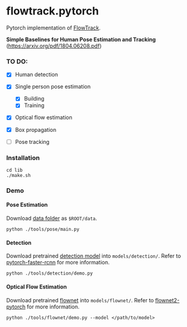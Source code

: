 # flowtrack.pytorch
Pytorch implementation of [FlowTrack](https://arxiv.org/pdf/1804.06208.pdf).

**Simple Baselines for Human Pose Estimation and Tracking** (https://arxiv.org/pdf/1804.06208.pdf)



### TO DO:

- [x] Human detection
- [x] Single person pose estimation
	- [x] Building
	- [x] Training
- [x] Optical flow estimation
- [x] Box propagation
- [ ] Pose tracking




### Installation

```shell
cd lib
./make.sh
```



### Demo

#### Pose Estimation

Download [data folder](https://drive.google.com/drive/folders/1RqsY3ONtYlxQfLg2acJm36qTtqvHDCik?usp=sharing) as `$ROOT/data`.

```shell
python ./tools/pose/main.py
```



#### Detection

Download pretrained [detection model](https://drive.google.com/file/d/18PKsPqSBx7C940zz95siAKiI_6aSE5hO/view?usp=sharing) into `models/detection/`. Refer to [pytorch-faster-rcnn](https://github.com/ruotianluo/pytorch-faster-rcnn) for more information.

```shell
python ./tools/detection/demo.py
```

#### 

#### Optical Flow Estimation

Download pretrained [flownet](https://drive.google.com/file/d/17d0x6q3FZZCfHMz7vND8E78WIZreqito/view?usp=sharing) into `models/flownet/`. Refer to [flownet2-pytorch](https://github.com/NVIDIA/flownet2-pytorch) for more information.

```shell
python ./tools/flownet/demo.py --model </path/to/model>
```

